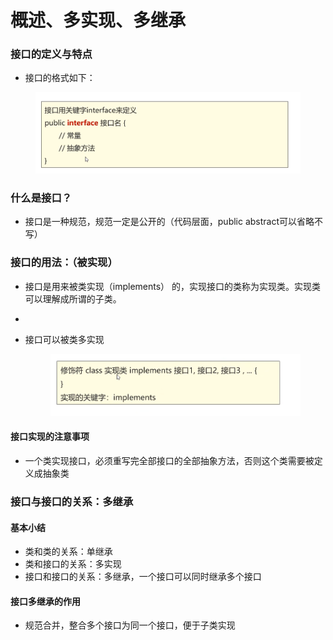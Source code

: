 # 概述、多实现、多继承

### 接口的定义与特点

* 接口的格式如下：

<figure><img src="../.gitbook/assets/image (1) (4).png" alt=""><figcaption></figcaption></figure>

### 什么是接口？

* 接口是一种规范，规范一定是公开的（代码层面，public abstract可以省略不写）

### 接口的用法：（被实现）

* 接口是用来被类实现（implements） 的，实现接口的类称为实现类。实现类可以理解成所谓的子类。
*
*   接口可以被类多实现

    <figure><img src="../.gitbook/assets/image (2) (2) (1).png" alt=""><figcaption></figcaption></figure>



#### 接口实现的注意事项

* 一个类实现接口，必须重写完全部接口的全部抽象方法，否则这个类需要被定义成抽象类

### 接口与接口的关系：多继承

#### 基本小结

* 类和类的关系：单继承
* 类和接口的关系：多实现
* 接口和接口的关系：多继承，一个接口可以同时继承多个接口

#### 接口多继承的作用

* 规范合并，整合多个接口为同一个接口，便于子类实现
